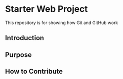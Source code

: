# Starter Web Project

This repository is for showing how Git and GitHub work
## Introduction

## Purpose

## How to Contribute